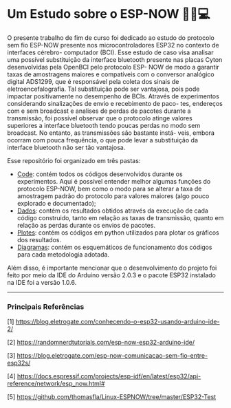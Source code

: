 # Um Estudo sobre o ESP-NOW 🧠📡💻

O presente trabalho de fim de curso foi dedicado ao estudo do protocolo sem fio
ESP-NOW presente nos microcontroladores ESP32 no contexto de interfaces cérebro-
computador (BCI). Esse estudo de caso visa analisar uma possível substituição da interface
bluetooth presente nas placas Cyton desenvolvidas pela OpenBCI pelo protocolo ESP-
NOW de modo a garantir taxas de amostragens maiores e compatíveis com o conversor
analógico digital ADS1299, que é responsável pela coleta dos sinais de eletroencefalografia.
Tal substituição pode ser vantajosa, pois pode impactar positivamente no desempenho de
BCIs. Através de experimentos considerando sinalizações de envio e recebimento de paco-
tes, endereços com e sem broadcast e analises de perdas de pacotes durante a transmissão,
foi possível observar que o protocolo atinge valores superiores a interface bluetooth tendo
poucas perdas no modo sem broadcast. No entanto, as transmissões são bastante instá-
veis, embora ocorram com pouca frequência, o que pode levar a substituição da interface
bluetooth não ser tão vantajosa.

Esse repositório foi organizado em três pastas:
- [Code](https://github.com/wesnasimone/EA006_TCC_ESP-NOW/tree/main/Code): contém todos os códigos desenvolvidos durante os experimentos. Aqui é possível entender melhor algumas funções do protocolo ESP-NOW, bem como o modo para se alterar a taxa de amostragem padrão do protocolo para valores maiores (algo pouco explorado e documentado);
- [Dados](https://github.com/wesnasimone/EA006_TCC_ESP-NOW/tree/main/Dados): contém os resultados obtidos através da execução de cada código construido, tanto em relação as taxas de transmissão, quanto em relação as perdas durante os envios de pacotes.
- [Plotes](https://github.com/wesnasimone/EA006_TCC_ESP-NOW/tree/main/Plotes): contém os códigos em python utilizados para plotar os gráficos dos resultados.
- [Diagramas](https://github.com/wesnasimone/EA006_TCC_ESP-NOW/tree/main/Diagramas): contém os esquemáticos de funcionamento dos códigos para cada metodologia adotada.

Além disso, é importante mencionar que o desenvolvimento do projeto foi feito por meio da IDE do Arduino versão 2.0.3 e o pacote ESP32 instalado na IDE foi a versão 1.0.6.

---
### Principais Referências
[1] https://blog.eletrogate.com/conhecendo-o-esp32-usando-arduino-ide-2/

[2] https://randomnerdtutorials.com/esp-now-esp32-arduino-ide/

[3] https://blog.eletrogate.com/esp-now-comunicacao-sem-fio-entre-esp32s/

[4] https://docs.espressif.com/projects/esp-idf/en/latest/esp32/api-reference/network/esp_now.html#

[5] https://github.com/thomasfla/Linux-ESPNOW/tree/master/ESP32-Test

